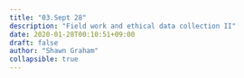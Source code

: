 ```yaml
---
title: "03.Sept 28"
description: "Field work and ethical data collection II"
date: 2020-01-28T00:10:51+09:00
draft: false
author: "Shawn Graham"
collapsible: true
---
```

